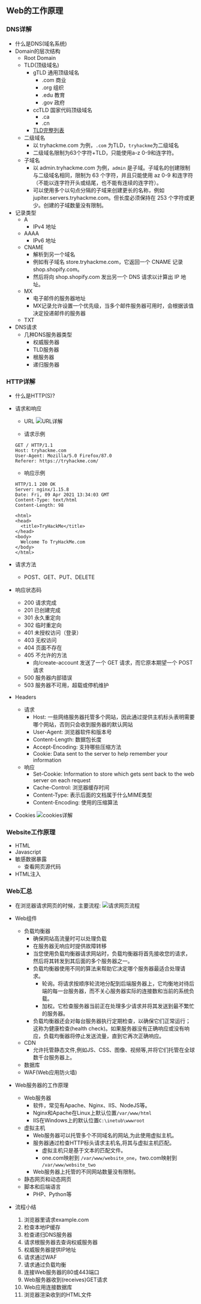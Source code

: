 ## Web的工作原理
### DNS详解
- 什么是DNS(域名系统)
- Domain的层次结构
  - Root Domain
  - TLD(顶级域名)
    - gTLD 通用顶级域名
      - .com 商业
      - .org 组织
      - .edu 教育 
      - .gov 政府
    - ccTLD 国家代码顶级域名
      - .ca
      - .cn
    - [TLD完整列表](https://data.iana.org/TLD/tlds-alpha-by-domain.txt)
  - 二级域名
    - 以 tryhackme.com 为例，`.com` 为TLD，`tryhackme`为二级域名
    - 二级域名限制为63个字符+TLD，只能使用a-z 0-9和连字符。
  - 子域名      
    - 以 admin.tryhackme.com 为例，`admin` 是子域。子域名的创建限制与二级域名相同，限制为 63 个字符，并且只能使用 az 0-9 和连字符（不能以连字符开头或结尾，也不能有连续的连字符）。
    - 可以使用多个以句点分隔的子域来创建更长的名称，例如 jupiter.servers.tryhackme.com。但长度必须保持在 253 个字符或更少。创建的子域数量没有限制。
- 记录类型
  - A
    - IPv4 地址
  - AAAA
    - IPv6 地址
  - CNAME
    - 解析到另一个域名
    - 例如有子域名 store.tryhackme.com，它返回一个 CNAME 记录 shop.shopify.com。
    - 然后将向 shop.shopify.com 发出另一个 DNS 请求以计算出 IP 地址。
  - MX
    - 电子邮件的服务器地址
    - MX记录允许设置一个优先级，当多个邮件服务器可用时，会根据该值决定投递邮件的服务器
  - TXT
- DNS请求
  - 几种DNS服务器类型
    - 权威服务器
    - TLD服务器
    - 根服务器
    - 递归服务器
### HTTP详解
- 什么是HTTP(S)?
- 请求和响应
  - URL
  ![URL详解](https://static-labs.tryhackme.cloud/sites/howhttpworks/newurl.png)

  - 请求示例
  ```
  GET / HTTP/1.1
  Host: tryhackme.com
  User-Agent: Mozilla/5.0 Firefox/87.0
  Referer: https://tryhackme.com/
  ```
  - 响应示例
  ```
  HTTP/1.1 200 OK
  Server: nginx/1.15.8
  Date: Fri, 09 Apr 2021 13:34:03 GMT
  Content-Type: text/html
  Content-Length: 98

  <html>
  <head>
    <title>TryHackMe</title>
  </head>
  <body>
    Welcome To TryHackMe.com
  </body>
  </html>
  ```
- 请求方法
  - POST、GET、PUT、DELETE
- 响应状态码
  - 200 请求完成
  - 201 已创建完成
  - 301 永久重定向
  - 302 临时重定向
  - 401 未授权访问（登录）
  - 403 无权访问
  - 404 页面不存在
  - 405 不允许的方法 
    - 向/create-account 发送了一个 GET 请求，而它原本期望一个 POST 请求
  - 500 服务器内部错误
  - 503 服务器不可用，超载或停机维护

- Headers
  - 请求
    - Host: 一些网络服务器托管多个网站，因此通过提供主机标头表明需要哪个网站，否则只会收到服务器的默认网站
    - User-Agent: 浏览器软件和版本号
    - Content-Length: 数据包长度
    - Accept-Encoding: 支持哪些压缩方法
    - Cookie: Data sent to the server to help remember your information 
  - 响应
    - Set-Cookie: Information to store which gets sent back to the web server on each request 
    - Cache-Control: 浏览器缓存时间
    - Content-Type: 表示后面的文档属于什么MIME类型
    - Content-Encoding: 使用的压缩算法

- Cookies
  ![cookies详解](https://static-labs.tryhackme.cloud/sites/howhttpworks/cookie_flow.png)

### Website工作原理
- HTML
- Javascript
- 敏感数据暴露
  - 查看网页源代码
- HTML注入
### Web汇总
- 在浏览器请求网页的时候，主要流程:
  ![请求网页流程](https://static-labs.tryhackme.cloud/sites/puttingittogether/puttingitalltogether.png)

- Web组件
  - 负载均衡器
    - 确保网站高流量时可以处理负载
    - 在服务器无响应时提供故障转移
    - 当您使用负载均衡器请求网站时，负载均衡器将首先接收您的请求，然后将其转发到其后面的多个服务器之一。
    - 负载均衡器使用不同的算法来帮助它决定哪个服务器最适合处理请求。
      - 轮询。将请求按顺序轮流地分配到后端服务器上，它均衡地对待后端的每一台服务器，而不关心服务器实际的连接数和当前的系统负载。
      - 加权。它检查服务器当前正在处理多少请求并将其发送到最不繁忙的服务器。
    - 负载均衡器还会对每台服务器执行定期检查，以确保它们正常运行；这称为健康检查(health check)。如果服务器没有正确响应或没有响应，负载均衡器将停止发送流量，直到它再次正确响应。
  - CDN
    - 允许托管静态文件,例如JS、CSS、图像、视频等,并将它们托管在全球数千台服务器上。
  - 数据库
  - WAF(Web应用防火墙)
- Web服务器的工作原理
  - Web服务器
    - 软件，常见有Apache、Nginx、IIS、NodeJS等。
    - Nginx和Apache在Linux上默认位置`/var/www/html`
    - IIS在Windows上的默认位置`C:\inetub\wwwroot`
  - 虚拟主机
    - Web服务器可以托管多个不同域名的网站,为此使用虚拟主机。
    - 服务器通过检查HTTP标头请求主机名,将其与虚拟主机匹配。
      - 虚拟主机只是基于文本的匹配文件。
      - one.com映射到 `/var/www/website_one`，two.com映射到 `/var/www/website_two`
    - Web服务器上托管的不同网站数量没有限制。
  - 静态网页和动态网页
  - 脚本和后端语言
    - PHP、Python等

- 流程小结
  1. 浏览器里请求example.com
  2. 检查本地IP缓存
  3. 检查递归DNS服务器
  4. 请求根服务器去查询权威服务器
  5. 权威服务器提供IP地址
  6. 请求通过WAF
  7. 请求通过负载均衡
  8. 连接Web服务器的80或443端口
  9. Web服务器收到(receives)GET请求
  10. Web应用连接数据库
  11. 浏览器渲染收到的HTML文件